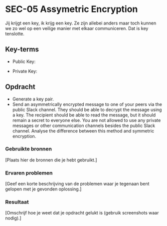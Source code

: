 # SEC-05 Assymetric Encryption
Jij krijgt een key, ik krijg een key. Ze zijn allebei anders maar toch kunnen we zo wel op een veilige manier met elkaar communiceren. Dat is key tenslotte.

## Key-terms

- Public Key:

- Private Key:

## Opdracht
- Generate a key pair.
- Send an asymmetrically encrypted message to one of your peers via the public Slack channel. They should be able to decrypt the message using a key. The recipient should be able to read the message, but it should remain a secret to everyone else. You are not allowed to use any private messages or other communication channels besides the public Slack channel. Analyse the difference between this method and symmetric encryption.


### Gebruikte bronnen
[Plaats hier de bronnen die je hebt gebruikt.]

### Ervaren problemen
[Geef een korte beschrijving van de problemen waar je tegenaan bent gelopen met je gevonden oplossing.]

### Resultaat
[Omschrijf hoe je weet dat je opdracht gelukt is (gebruik screenshots waar nodig).]